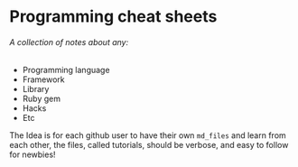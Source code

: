 # Programming cheat sheets

###### A collection of notes about any: 
  - Programming language
  - Framework
  - Library
  - Ruby gem
  - Hacks
  - Etc
  
The Idea is for each github user to have their own `md_files` and learn from each other, the files, called tutorials, should be verbose, and easy to follow for newbies!

  
